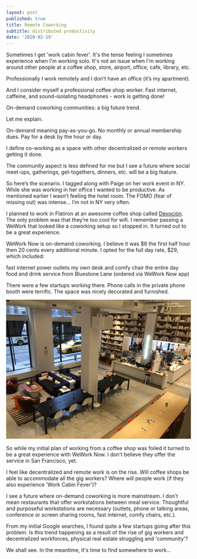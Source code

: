 ```yaml
---
layout: post
published: true
title: Remote Coworking
subtitle: distributed productivity
date: '2020-02-19'
---
```


Sometimes I get 'work cabin fever'. It's the tense feeling I sometimes experience when I'm working solo. It's not an issue when I'm working around other people at a coffee shop, store, airport, office, cafe, library, etc.

Professionally I work remotely and I don’t have an office (it’s my apartment).

And I consider myself a professional coffee shop worker. Fast internet, caffeine, and sound-isolating headphones - work is getting done!

On-demand coworking communities: a big future trend.

Let me explain.

On-demand meaning pay-as-you-go. No monthly or annual membership dues. Pay for a desk by the hour or day.

I define co-working as a space with other decentralized or remote workers getting it done.

The community aspect is less defined for me but I see a future where social meet-ups, gatherings, get-togethers, dinners, etc. will be a big feature.

So here’s the scenario. I tagged along with Paige on her work event in NY. While she was working in her office I wanted to be productive. As mentioned earlier I wasn’t feeling the hotel room. The FOMO (fear of missing out) was intense… I’m not in NY very often.

I planned to work in Flatiron at an awesome coffee shop called [Devoción](https://www.devocion.com/pages/devocion-cafe-flatiron-district-new-york-ny). The only problem was that they’re too cool for wifi. I remember passing a WeWork that looked like a coworking setup so I stopped in. It turned out to be a great experience.

WeWork Now is on-demand coworking. I believe it was $6 the first half hour then 20 cents every additional minute. I opted for the full day rate, $29, which included:

fast internet
power outlets
my own desk and comfy chair the entire day
food and drink service from Bluestone Lane (ordered via WeWork Now app)

There were a few startups working there. Phone calls in the private phone booth were terrific. The space was nicely decorated and furnished.

![WeWork Now](/img/weWorkNow.jpeg "WeWork Now - Flatiron NYC")


So while my initial plan of working from a coffee shop was foiled it turned to be a great experience with WeWork Now. I don’t believe they offer the service in San Francisco, yet.

I feel like decentralized and remote work is on the rise. Will coffee shops be able to accommodate all the gig workers? Where will people work (if they also experience 'Work Cabin Fever')?

I see a future where on-demand coworking is more mainstream. I don't mean restaurants that offer workstations between meal service. Thoughtful and purposeful workstations are necessary (outlets, phone or talking areas, conference or screen sharing rooms, fast internet, comfy chairs, etc.). 

From my initial Google searches, I found quite a few startups going after this problem. Is this trend happening as a result of the rise of gig workers and decentralized workforces, physical real estate struggling and 'community'?

We shall see. In the meantime, it's time to find somewhere to work... 


